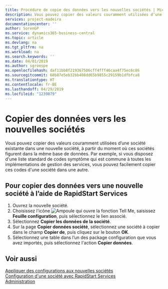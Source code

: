 ```yaml
---
title: Procédure de copie des données vers les nouvelles sociétés | Microsoft Docs
description: Vous pouvez copier des valeurs couramment utilisées d’une société existante dans une nouvelle société, à partir du moment où ces sociétés figurent dans la même base de données. Par exemple, si vous disposez d'une liste standard de codes symptôme qui est commune à toutes les implémentations de gestion des services, vous pouvez facilement copier ces codes d'une société dans une autre.
services: project-madeira
documentationcenter: ''
author: SorenGP
ms.service: dynamics365-business-central
ms.topic: article
ms.devlang: na
ms.tgt_pltfrm: na
ms.workload: na
ms.search.keywords: ''
ms.date: 04/01/2019
ms.author: sgroespe
ms.openlocfilehash: daf11bb8f219367506cff4fff46caa4f75ec6c86
ms.sourcegitcommit: 60b87e5eb32bb408dd65b9855c29159b1dfbfca8
ms.translationtype: HT
ms.contentlocale: fr-BE
ms.lasthandoff: 04/29/2019
ms.locfileid: "1239879"
---
```

# <a name="copy-data-to-new-companies"></a>Copier des données vers les nouvelles sociétés
Vous pouvez copier des valeurs couramment utilisées d’une société existante dans une nouvelle société, à partir du moment où ces sociétés figurent dans la même base de données. Par exemple, si vous disposez d'une liste standard de codes symptôme qui est commune à toutes les implémentations de gestion des services, vous pouvez facilement copier ces codes d'une société dans une autre.  

## <a name="to-copy-data-to-a-new-company-using-rapidstart-services"></a>Pour copier des données vers une nouvelle société à l’aide de RapidStart Services  
1. Ouvrez la nouvelle société.  
2. Choisissez l'icône ![Ampoule qui ouvre la fonction Tell Me](media/ui-search/search_small.png "Dites-moi ce que vous voulez faire"), saisissez **Feuille configuration**, puis sélectionnez le lien associé.  
3. Sélectionnez **Copier les données de la société**.  
4. Sur la page **Copier données société**, sélectionnez une société à copier dans le champ **Copier de**, puis cliquez sur le bouton **OK**.  
5. Sélectionnez une table dans l’un des package configuration que vous avez importés, puis sélectionnez l'action **Copier données**.

## <a name="see-also"></a>Voir aussi
[Appliquer des configurations aux nouvelles sociétés](admin-apply-configuration-to-new-companies.md)  
[Configuration d'une société avec RapidStart Services](admin-set-up-a-company-with-rapidstart.md)  
[Administration](admin-setup-and-administration.md)
